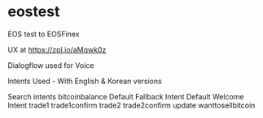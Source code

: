 # eostest
EOS test to EOSFinex


UX at https://zpl.io/aMqwk0z

Dialogflow used for Voice 

Intents Used - With English & Korean versions

Search intents
 bitcoinbalance
 Default Fallback Intent
 Default Welcome Intent
 trade1
 trade1confirm
 trade2
 trade2confirm
 update
 wanttosellbitcoin
